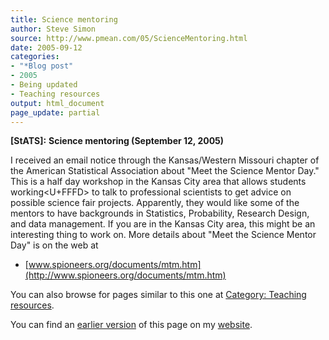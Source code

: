 ```yaml
---
title: Science mentoring
author: Steve Simon
source: http://www.pmean.com/05/ScienceMentoring.html
date: 2005-09-12
categories:
- "*Blog post"
- 2005
- Being updated
- Teaching resources
output: html_document
page_update: partial
---
```

**[StATS]:** **Science mentoring (September 12,
2005)**

I received an email notice through the Kansas/Western Missouri chapter
of the American Statistical Association about "Meet the Science Mentor
Day." This is a half day workshop in the Kansas City area that allows
students working<U+FFFD> to talk to professional scientists to get advice on
possible science fair projects. Apparently, they would like some of the
mentors to have backgrounds in Statistics, Probability, Research Design,
and data management. If you are in the Kansas City area, this might be
an interesting thing to work on. More details about "Meet the Science
Mentor Day" is on the web at

- [www.spioneers.org/documents/mtm.htm](http://www.spioneers.org/documents/mtm.htm)

You can also browse
for pages similar to this one at [Category: Teaching
resources](../category/TeachingResources.html).

You can find an [earlier version][sim1] of this page on my [website][sim2].

[sim1]: http://www.pmean.com/05/ScienceMentoring.html
[sim2]: http://www.pmean.com
